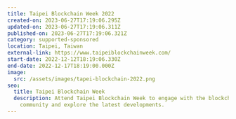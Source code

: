 ```yaml
---
title: Taipei Blockchain Week 2022
created-on: 2023-06-27T17:19:06.295Z
updated-on: 2023-06-27T17:19:06.311Z
published-on: 2023-06-27T17:19:06.321Z
category: supported-sponsored
location: Taipei, Taiwan
external-link: https://www.taipeiblockchainweek.com/
start-date: 2022-12-12T18:19:06.330Z
end-date: 2022-12-17T18:19:00.000Z
image:
  src: /assets/images/tapei-blockchain-2022.png
seo:
  title: Taipei Blockchain Week
  description: Attend Taipei Blockchain Week to engage with the blockchain
    community and explore the latest developments.
---
```

